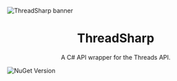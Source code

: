 ![ThreadSharp banner](https://github.com/itsWindows11/ThreadSharp/blob/main/assets/banner.png?raw=true)

# <center>ThreadSharp</center>
<center>A C# API wrapper for the Threads API.</center>

![NuGet Version](https://img.shields.io/nuget/v/ThreadSharp)